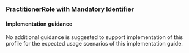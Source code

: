 ### PractitionerRole with Mandatory Identifier

#### Implementation guidance
No additional guidance is suggested to support implementation of this profile for the expected usage scenarios of this implementation guide.
